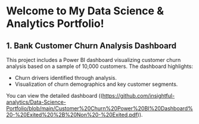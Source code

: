 # Welcome to My Data Science & Analytics Portfolio!  

## 1. Bank Customer Churn Analysis Dashboard

This project includes a Power BI dashboard visualizing customer churn analysis based on a sample of 10,000 customers. The dashboard highlights:

- Churn drivers identified through analysis.
- Visualization of churn demographics and key customer segments.

You can view the detailed dashboard ((https://github.com/insightful-analytics/Data-Science-Portfolio/blob/main/Customer%20Churn%20Power%20BI%20Dashboard%20-%20Exited%20%2B%20Non%20-%20Exited.pdf)).
